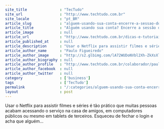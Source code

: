 ```yaml
---
site_title               : "TecTudo"
site_url                 : "http://www.techtudo.com.br"
site_locale              : "pt_BR"
article_slug             : "alguem-usando-sua-conta-encerre-a-sessao-do-netflix-em-todos-os-aparelhos"
article_title            : "Alguém usando sua conta? Encerre a sessão do Netflix em todos os aparelhos"
article_image            : null
article_url              : "http://www.techtudo.com.br/dicas-e-tutoriais/noticia/2014/08/alguem-usando-sua-conta-encerre-sessao-do-netflix-em-todos-os-aparelhos.html"
article_published_at     : null
article_description      : "Usar o Netflix para assistir filmes e séries é tão prático que muitas pessoas acabam acessando o serviço na casa de amigos, em computadores públicos ou mesmo em tablets de terceiros. Esqueceu de fechar o login e acha que alguém..."
article_author_name      : "Paulo Figueiredo"
article_author_image     : "http://s2.glbimg.com/lA72WUDoNVbl2Xh-ZkXsXl3HKM8=/30x30/s2.glbimg.com/cdKt3A4ceGYWrOtZkEoaK4TFFe4=/4x0:614x610/140x140/s.glbimg.com/po/tt2/f/original/2015/02/02/img_0361.jpg"
article_author_biography : null
article_author_profile   : "http://www.techtudo.com.br/colaborador/paulo-figueiredo.html"
article_author_facebook  : null
article_author_twitter   : null
category                 : ['business']
tags                     : ['TecTudo']
permalink                : "/:categories/alguem-usando-sua-conta-encerre-a-sessao-do-netflix-em-todos-os-aparelhos/"
layout                   : post
---
```


Usar o Netflix para assistir filmes e séries é tão prático que muitas pessoas acabam acessando o serviço na casa de amigos, em computadores públicos ou mesmo em tablets de terceiros. Esqueceu de fechar o login e acha que alguém...
